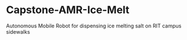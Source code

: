 # Capstone-AMR-Ice-Melt
Autonomous Mobile Robot for dispensing ice melting salt on RIT campus sidewalks
